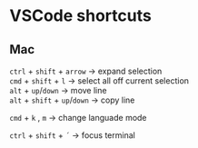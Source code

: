 # VSCode shortcuts

## Mac

`ctrl` + `shift` + `arrow` -> expand selection  
`cmd` + `shift` + `l` -> select all off current selection  
`alt` + `up`/`down` -> move line  
`alt` + `shift` + `up`/`down` -> copy line  

`cmd` + `k` , `m` -> change languade mode

`ctrl` + `shift` + `´` -> focus terminal
